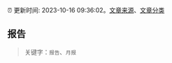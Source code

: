 :alarm_clock: 更新时间: 2023-10-16 09:36:02。[文章来源](/README.md)、[文章分类](/TAGS.md)

## 报告


> 关键字：`报告`、`月报`



